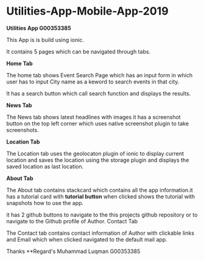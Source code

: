 # Utilities-App-Mobile-App-2019

**Utilities App G00353385**

This App is is build using ionic.

It contains 5 pages which can be navigated through tabs.

**Home Tab**

The home tab shows Event Search Page which has an input form in which user has to input City name as a keword to search events in that
city.

It has a search button which call search function and displays the results.

**News Tab**

The News tab shows latest headlines with images it has a screenshot button on the top left corner which uses native screenshot plugin to take screenshots.

**Location Tab**

The Location tab uses the geolocaton plugin of ionic to display current location and saves the location using the storage plugin and displays the saved location as last location.

**About Tab**

The About tab contains stackcard which contains all the app information.it has a tutorial card with **tutorial button** when clicked shows the tutorial with snapshots how to use the app.

it has 2 github buttons to navigate to the this projects github repository or to navigate to the Github profile of Author.
Contact Tab

The Contact tab contains contact information of Author with clickable links and Email which when clicked navigated to the default mail app.


Thanks
**Regard's
Muhammad Luqman
G00353385
